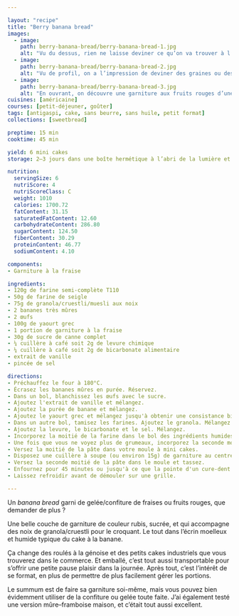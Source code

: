 ```yaml
---

layout: "recipe"
title: "Berry banana bread"
images:
  - image:
    path: berry-banana-bread/berry-banana-bread-1.jpg
    alt: "Vu du dessus, rien ne laisse deviner ce qu’on va trouver à l’intérieur, si ce n‘est une couleur dorée rosée caractéristique de la gelée ou confiture de fruits rouges. On aperçoit également quelques flocons d’avoine."
  - image:
    path: berry-banana-bread/berry-banana-bread-2.jpg
    alt: "Vu de profil, on a l’impression de deviner des graines ou des noix, avec des tâches dont il est difficile de dire à quoi elles sont dues."
  - image:
    path: berry-banana-bread/berry-banana-bread-3.jpg
    alt: "En ouvrant, on découvre une garniture aux fruits rouges d’une générosité assurée. La mie autour n’est pas mouillée pour autant, tout juste humide comme il faut."
cuisines: [américaine]
courses: [petit-déjeuner, goûter]
tags: [antigaspi, cake, sans beurre, sans huile, petit format]
collections: [sweetbread]

preptime: 15 min
cooktime: 45 min

yield: 6 mini cakes
storage: 2–3 jours dans une boîte hermétique à l’abri de la lumière et de la chaleur. 5 jours au frigo. 2 mois au congélateur.

nutrition:
  servingSize: 6
  nutriScore: 4
  nutriScoreClass: C
  weight: 1010
  calories: 1700.72
  fatContent: 31.15
  saturatedFatContent: 12.60
  carbohydrateContent: 286.80
  sugarContent: 124.50
  fiberContent: 30.29
  proteinContent: 46.77
  sodiumContent: 4.10

components:
- Garniture à la fraise

ingredients:
- 120g de farine semi-complète T110
- 50g de farine de seigle
- 75g de granola/cruestli/muesli aux noix
- 2 bananes très mûres
- 2 œufs
- 100g de yaourt grec
- 1 portion de garniture à la fraise
- 30g de sucre de canne complet
- ¼ cuillère à café soit 2g de levure chimique
- ¼ cuillère à café soit 2g de bicarbonate alimentaire
- extrait de vanille
- pincée de sel

directions:
- Préchauffez le four à 180°C.
- Écrasez les bananes mûres en purée. Réservez.
- Dans un bol, blanchissez les œufs avec le sucre.
- Ajoutez l'extrait de vanille et mélangez. 
- Ajoutez la purée de banane et mélangez.
- Ajoutez le yaourt grec et mélangez jusqu'à obtenir une consistance bien homogène.
- Dans un autre bol, tamisez les farines. Ajoutez le granola. Mélangez.
- Ajoutez la levure, le bicarbonate et le sel. Mélangez. 
- Incorporez la moitié de la farine dans le bol des ingrédients humides à la maryse. 
- Une fois que vous ne voyez plus de grumeaux, incorporez la seconde moitié. Réservez.
- Versez la moitié de la pâte dans votre moule à mini cakes.
- Disposez une cuillère à soupe (ou environ 15g) de garniture au centre de la pâte.
- Versez la seconde moitié de la pâte dans le moule et tassez.
- Enfournez pour 45 minutes ou jusqu'à ce que la pointe d'un cure-dent ressorte sèche. 
- Laissez refroidir avant de démouler sur une grille.

---
```


Un <i lang="en">banana bread</i> garni de gelée/confiture de fraises ou fruits rouges, que demander de plus&nbsp;?

Une belle couche de garniture de couleur rubis, sucrée, et qui accompagne des noix de granola/cruestli pour le croquant. Le tout dans l’écrin moelleux et humide typique du cake à la banane. 

Ça change des roulés à la génoise et des petits cakes industriels que vous trouverez dans le commerce. Et emballé, c’est tout aussi transportable pour s’offrir une petite pause plaisir dans la journée. Après tout, c’est l’intérêt de se format, en plus de permettre de plus facilement gérer les portions.

Le summum est de faire sa garniture soi-même, mais vous pouvez bien évidemment utiliser de la confiture ou gelée toute faite. J’ai également testé une version mûre–framboise maison, et c’était tout aussi excellent.